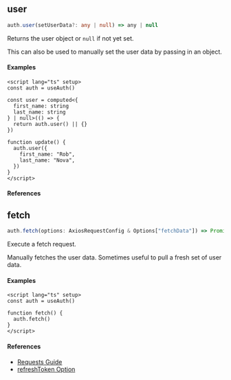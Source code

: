 ## user

```ts
auth.user(setUserData?: any | null) => any | null
```

Returns the user object or `null` if not yet set.

This can also be used to manually set the user data by passing in an object.

#### Examples

```vue
<script lang="ts" setup>
const auth = useAuth()

const user = computed<{
  first_name: string
  last_name: string
} | null>(() => {
  return auth.user() || {}
})

function update() {
  auth.user({
    first_name: "Rob",
    last_name: "Nova",
  })
}
</script>
```

#### References

## fetch

```ts
auth.fetch(options: AxiosRequestConfig & Options["fetchData"]) => Promise<AxiosResponse>
```

Execute a fetch request.

Manually fetches the user data. Sometimes useful to pull a fresh set of user data.

#### Examples

```vue
<script lang="ts" setup>
const auth = useAuth()

function fetch() {
  auth.fetch()
}
</script>
```

#### References

- [Requests Guide](/guide/requests)
- [refreshToken Option](/options/core#refreshToken)
